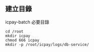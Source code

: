 ## 建立目錄

icpay-batch 必要目錄

```shell
cd /root
mkdir icpay 
chmod 666 icpay
mkdir -p /root/icpay/logs/db-service/

```